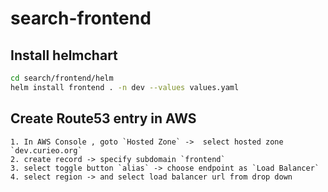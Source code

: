 # search-frontend 

## Install helmchart 

```bash
cd search/frontend/helm
helm install frontend . -n dev --values values.yaml

```

## Create Route53 entry in AWS 

    1. In AWS Console , goto `Hosted Zone` ->  select hosted zone `dev.curieo.org`
    2. create record -> specify subdomain `frontend` 
    3. select toggle button `alias` -> choose endpoint as `Load Balancer`
    4. select region -> and select load balancer url from drop down 